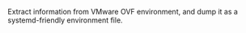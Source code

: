 Extract information from VMware OVF environment, and dump it as
a systemd-friendly environment file.
